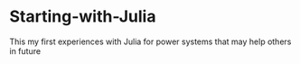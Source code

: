 # Starting-with-Julia
This my first experiences with Julia for power systems that may help others in future
